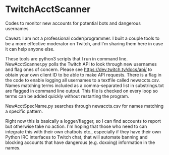 # TwitchAcctScanner
Codes to monitor new accounts for potential bots and dangerous usernames

Caveat: I am not a professional coder/programmer.  I built a couple tools to be a more effective moderator on Twitch, and I'm sharing them here in case it can help anyone else.

These tools are python3 scripts that I run in command line.
NewAcctScanner.py polls the Twitch API to look through new usernames and flag ones of concern.  Please see https://dev.twitch.tv/docs/api/ to obtain your own client ID to be able to make API requests.  There is a flag in the code to enable logging all usernames to a textfile called newaccts.csv.  Names matching terms included as a comma-separated list in substrings.txt are flagged in command line output.  This file is checked on every loop so terms can be added quickly without restarting the program.

NewAcctSpecName.py searches through newaccts.csv for names matching a specific pattern.

Right now this is basically a logger/flagger, so I can find accounts to report but otherwise take no action.  I'm hoping that those who need to can integrate this with their own chatbots etc., especially if they have their own Python IRC interfaces to Twitch chat, that will automate banning and blocking accounts that have dangerous (e.g. doxxing) information in the names.
